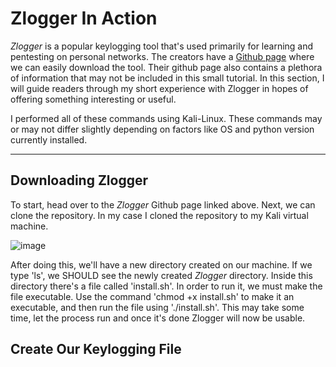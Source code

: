 # Zlogger In Action
_Zlogger_ is a popular keylogging tool that's used primarily for learning and pentesting on personal networks. The creators have a [Github page](https://github.com/z00z/ZLogger) where we can easily download the tool. Their github page also contains a plethora of information that may not be included in this small tutorial. In this section, I will guide readers through my short  experience with Zlogger in hopes of offering something interesting or useful.

I performed all of these commands using Kali-Linux. These commands may or may not differ slightly depending on factors like OS and python version currently installed. 

---
## Downloading Zlogger
To start, head over to the _Zlogger_ Github page linked above. Next, we can clone the repository. In my case I cloned the repository to my Kali virtual machine. 

![image](https://user-images.githubusercontent.com/46944661/117089562-798df200-ad1b-11eb-841a-698e883d7f0c.png)

After doing this, we'll have a new directory created on our machine. If we type 'ls', we SHOULD see the newly created _Zlogger_ directory. Inside this directory there's a file called 'install.sh'. In order to run it, we must make the file executable. Use the command 'chmod +x install.sh' to make it an executable, and then run the file using './install.sh'. This may take some time, let the process run and once it's done Zlogger will now be usable.

## Create Our Keylogging File
